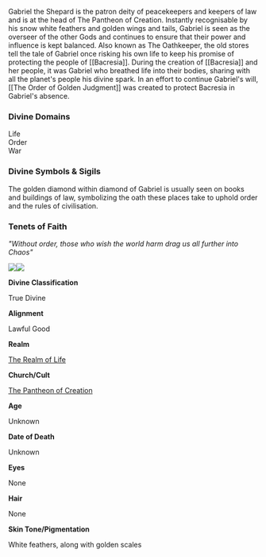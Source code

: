 Gabriel the Shepard is the patron deity of peacekeepers and keepers of law and is at the head of The Pantheon of Creation. Instantly recognisable by his snow white feathers and golden wings and tails, Gabriel is seen as the overseer of the other Gods and continues to ensure that their power and influence is kept balanced. Also known as The Oathkeeper, the old stores tell the tale of Gabriel once risking his own life to keep his promise of protecting the people of [[Bacresia]]. During the creation of [[Bacresia]] and her people, it was Gabriel who breathed life into their bodies, sharing with all the planet's people his divine spark.
In an effort to continue Gabriel's will, [[The Order of Golden Judgment]] was created to protect Bacresia in Gabriel's absence.

### Divine Domains
 
Life  
Order  
War

### Divine Symbols & Sigils

The golden diamond within diamond of Gabriel is usually seen on books and buildings of law, symbolizing the oath these places take to uphold order and the rules of civilisation.

### Tenets of Faith

_"Without order, those who wish the world harm drag us all further into Chaos"_

<img src="/assets/gabriel.jpg"/>![](/uploads/images/d00bec03a1b95ebadb50b827faf31d00.jpg)

**Divine Classification**

True Divine

**Alignment**

Lawful Good

**Realm**

[The Realm of Life](/w/the-world-of-bacresia-oszero/a/the-realm-of-life-location)

**Church/Cult**

[The Pantheon of Creation](/w/the-world-of-bacresia-oszero/a/the-pantheon-of-creation-organization)

**Age**

Unknown

**Date of Death**

Unknown

**Eyes**

None

**Hair**

None

**Skin Tone/Pigmentation**

White feathers, along with golden scales
